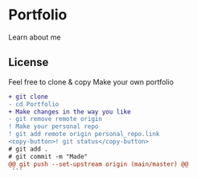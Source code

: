 # Portfolio
Learn about me
## License
Feel free to clone & copy
Make your own portfolio
   ```diff
   + git clone  
   - cd Portfolio
   + Make changes in the way you like
   - git remove remote origin
   ! Make your personal repo
   ! git add remote origin personal_repo.link
   <copy-button>! git status</copy-button>
   # git add .
   # git commit -m "Made"
   @@ git push --set-upstream origin (main/master) @@
    ```
